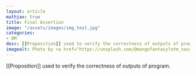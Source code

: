 ```yaml
---
layout: article
mathjax: true
title: Final Assertion
image: "/assets/images/img_test.jpg"
categories:
- DM
desc: [[Proposition]] used to verify the correctness of outputs of program. 
imagealt: Photo by <a href="https://unsplash.com/@mangofantasy?utm_source=unsplash&utm_medium=referral&utm_content=creditCopyText">Tim Johnson</a> on <a href="https://unsplash.com/s/photos/logic?utm_source=unsplash&utm_medium=referral&utm_content=creditCopyText">Unsplash</a>
---
```

[[Proposition]] used to verify the correctness of outputs of program.